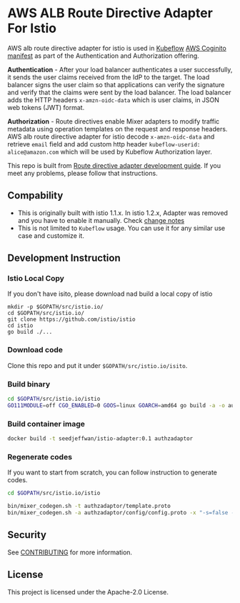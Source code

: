 # AWS ALB Route Directive Adapter For Istio

AWS alb route directive adapter for istio is used in [Kubeflow](https://www.kubeflow.org/) [AWS Coginito manifest](https://github.com/kubeflow/manifests/blob/e55cf3d73c68c56752b7c51f4c4de01062eff610/kfdef/kfctl_aws_cognito.yaml#L92-L96) as part of the Authentication and Authorization offering.

**Authentication** - After your load balancer authenticates a user successfully, it sends the user claims received from the IdP to the target. The load balancer signs the user claim so that applications can verify the signature and verify that the claims were sent by the load balancer. The load balancer adds the HTTP headers `x-amzn-oidc-data` which is user claims, in JSON web tokens (JWT) format.

**Authorization** - Route directives enable Mixer adapters to modify traffic metadata using operation templates on the request and response headers. AWS alb route directive adapter for istio decode `x-amzn-oidc-data` and retrieve `email` field and add custom http header `kubeflow-userid: alice@amazon.com` which will be used by Kubeflow Authorization layer.

This repo is built from [Route directive adapter development guide](https://github.com/istio/istio/wiki/Route-directive-adapter-development-guide). If you meet any problems, please follow that instructions.


## Compability

- This is originally built with istio 1.1.x. In istio 1.2.x, Adapter was removed and you have to enable it manually. Check [change notes](https://istio.io/latest/news/releases/1.2.x/announcing-1.2/change-notes/)
- This is not limited to `Kubeflow` usage. You can use it for any similar use case and customize it.

## Development Instruction

### Istio Local Copy
If you don't have isito, please download nad build a local copy of istio

```
mkdir -p $GOPATH/src/istio.io/
cd $GOPATH/src/istio.io/
git clone https://github.com/istio/istio
cd istio
go build ./...
```

### Download code

Clone this repo and put it under `$GOPATH/src/istio.io/isito`.

### Build binary

```bash
cd $GOPATH/src/istio.io/istio
GO111MODULE=off CGO_ENABLED=0 GOOS=linux GOARCH=amd64 go build -a -o authzadaptor/authzadaptor ./authzadaptor/main/main.go
```

### Build container image

```bash
docker build -t seedjeffwan/istio-adapter:0.1 authzadaptor
```

### Regenerate codes

If you want to start from scratch, you can follow instruction to generate codes.

```bash
cd $GOPATH/src/istio.io/istio

bin/mixer_codegen.sh -t authzadaptor/template.proto
bin/mixer_codegen.sh -a authzadaptor/config/config.proto -x "-s=false -n authzadaptor -t authzadaptor”
```

## Security

See [CONTRIBUTING](CONTRIBUTING.md#security-issue-notifications) for more information.

## License

This project is licensed under the Apache-2.0 License.
